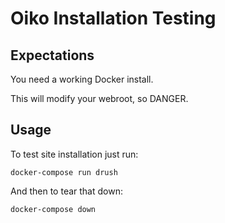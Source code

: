Oiko Installation Testing
=========================


Expectations
------------

You need a working Docker install.

This will modify your webroot, so DANGER.

Usage
-----

To test site installation just run:

    docker-compose run drush

And then to tear that down:

    docker-compose down
